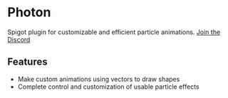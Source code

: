 # Photon
Spigot plugin for customizable and efficient particle animations. [Join the Discord](https://discord.gg/x25hdmQBgQ)

## Features
* Make custom animations using vectors to draw shapes
* Complete control and customization of usable particle effects


